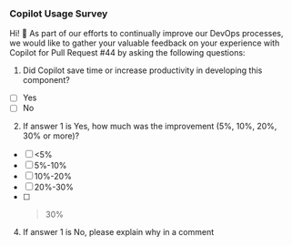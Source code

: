 ### Copilot Usage Survey

Hi! 👋  As part of our efforts to continually improve our DevOps processes, we would like to gather your valuable feedback on your experience with Copilot for Pull Request #44 by asking the following questions:

1. Did Copilot save time or increase productivity in developing this component?
- [ ] Yes
- [ ] No
2. If answer 1 is Yes, how much was the improvement (5%, 10%, 20%, 30% or more)?
- [ ] <5%
- [ ] 5%-10%
- [ ] 10%-20%
- [ ] 20%-30%
- [ ] >30%
4. If answer 1 is No, please explain why in a comment